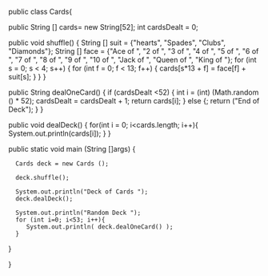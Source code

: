 public class Cards{
        
   public String [] cards= new String[52];
   int cardsDealt = 0;

   public void shuffle() {
      String [] suit = {"hearts", "Spades", "Clubs", "Diamonds"};
      String [] face = {"Ace of ", "2 of ", "3 of ", "4 of ", "5 of ", "6 of ", "7 of ", "8 of ", "9 of ", "10 of ", "Jack of ", "Queen of ", "King of "};
      for (int s = 0; s < 4; s++) {
         for (int f = 0; f < 13; f++) {
            cards[s*13 + f] = face[f] + suit[s];
         }
      }
   }

   public String dealOneCard() {
      if (cardsDealt <52) {
         int i = (int) (Math.random () * 52);
         cardsDealt = cardsDealt + 1;
         return cards[i];
      }
      else {;
         return ("End of Deck");
      }
   }
        
   public void dealDeck() {
      for(int i = 0; i<cards.length; i++){
         System.out.println(cards[i]);
      }
   }
       
   public static void main (String []args) {

      Cards deck = new Cards ();

      deck.shuffle();

      System.out.println("Deck of Cards ");
      deck.dealDeck();

      System.out.println("Random Deck ");
      for (int i=0; i<53; i++){   
         System.out.println( deck.dealOneCard() );
      }
   }

}

